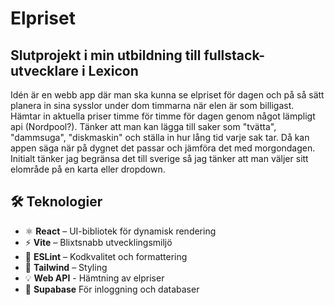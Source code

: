 # Elpriset

## Slutprojekt i min utbildning till fullstack-utvecklare i Lexicon

Idén är en webb app där man ska kunna se elpriset för dagen och på så sätt planera in sina sysslor under dom timmarna när elen är som billigast.
Hämtar in aktuella priser timme för timme för dagen genom något lämpligt api (Nordpool?). Tänker att man kan lägga till saker som "tvätta", "dammsuga", "diskmaskin" och ställa in hur lång tid varje sak tar. Då kan appen säga när på dygnet det passar och jämföra det med morgondagen. Initialt tänker jag begränsa det till sverige så jag tänker att man väljer sitt elområde på en karta eller dropdown.

## 🛠 Teknologier

- ⚛️ **React** – UI-bibliotek för dynamisk rendering
- ⚡ **Vite** – Blixtsnabb utvecklingsmiljö
- 🧹 **ESLint** – Kodkvalitet och formattering
- 🎨 **Tailwind** – Styling
- 💡 **Web API** - Hämtning av elpriser
- 🧰 **Supabase** För inloggning och databaser
